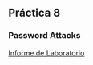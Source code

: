 ## Práctica 8
### Password Attacks

[Informe de Laboratorio](https://diego532.github.io/seguridad_informatica/practica_8/Practica8_Grupo14.pdf) 
